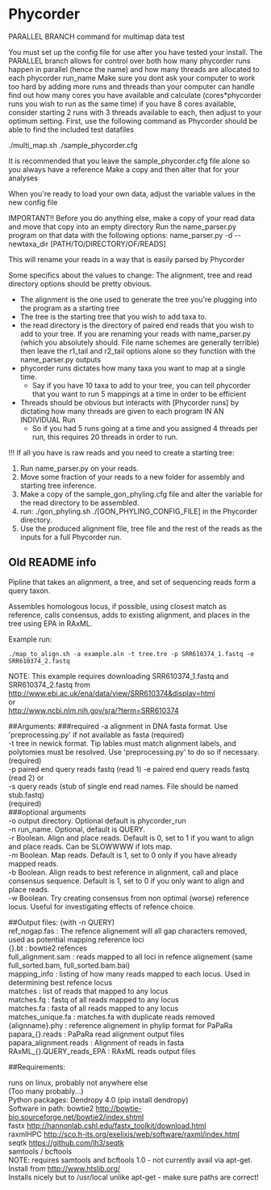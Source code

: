 # Phycorder

PARALLEL BRANCH command for multimap data test

You must set up the config file for use after you have tested your install.
The PARALLEL branch allows for control over both how many phycorder runs happen
in parallel (hence the name) and how many threads are allocated to each phycorder run_name
Make sure you dont ask your computer to work too hard by adding more runs and threads than your computer can handle
find out how many cores you have available and calculate (cores*phycorder runs you wish to run as the same time)
if you have 8 cores available, consider starting 2 runs with 3 threads available to each,
then adjust to your optimum setting.
First, use the following command as Phycorder should be able to find the included test datafiles

./multi_map.sh ./sample_phycorder.cfg

It is recommended that you leave the sample_phycorder.cfg file alone so you always have a reference
Make a copy and then alter that for your analyses

When you're ready to load your own data, adjust the variable values in the new config file

IMPORTANT!!
Before you do anything else, make a copy of your read data and move that copy into an empty directory
Run the name_parser.py program on that data with the following options:
name_parser.py -d --newtaxa_dir [PATH/TO/DIRECTORY/OF/READS]

This will rename your reads in a way that is easily parsed by Phycorder

Some specifics about the values to change:
The alignment, tree and read directory options should be pretty obvious.
- The alignment is the one used to generate the tree you're plugging into the program as a starting tree
- The tree is the starting tree that you wish to add taxa to.
- the read directory is the directory of paired end reads that you wish to add to your tree.
If you are renaming your reads with name_parser.py (which you absolutely should. File name schemes are generally terrible)
then leave the r1_tail and r2_tail options alone so they function with the name_parser.py outputs
- phycorder runs dictates how many taxa you want to map at a single time.
  - Say if you have 10 taxa to add to your tree, you can tell phycorder that you want to run 5 mappings at a time in order to be efficient
- Threads should be obvious but interacts with [Phycorder runs] by dictating how many threads are given to each program IN AN INDIVIDUAL Run
  - So if you had 5 runs going at a time and you assigned 4 threads per run, this requires 20 threads in order to run.

!!! If all you have is raw reads and you need to create a starting tree:
1. Run name_parser.py on your reads.
2. Move some fraction of your reads to a new folder for assembly and starting tree inference.
3. Make a copy of the sample_gon_phyling.cfg file and alter the variable for the read directory to be assembled.
4. run: ./gon_phyling.sh ./[GON_PHYLING_CONFIG_FILE] in the Phycorder directory.
5. Use the produced alignment file, tree file and the rest of the reads as the inputs for a full Phycorder run.






Old README info
---------------------------------------------------------------------

Pipline that takes an alignment, a tree, and set of sequencing reads form a query taxon.


Assembles  homologous locus, if possible, using closest match as reference,
calls consensus, adds to existing alignment, and places in the tree using EPA in RAxML.


Example run:

    ./map_to_align.sh -a example.aln -t tree.tre -p SRR610374_1.fastq -e SRR610374_2.fastq

NOTE: This example requires downloading SRR610374_1.fastq and SRR610374_2.fastq from  
http://www.ebi.ac.uk/ena/data/view/SRR610374&display=html  
or   
http://www.ncbi.nlm.nih.gov/sra/?term=SRR610374  


##Arguments:
###required
 -a alignment in DNA fasta format. Use 'preprocessing.py' if not available as fasta  (required)  
 -t tree in newick format. Tip lables must match alignment labels, and polytomies must be resolved. Use 'preprocessing.py' to do so if necessary.
 (required)  
 -p paired end query reads fastq (read 1)
 -e paired end query reads fastq (read 2)
    or  
 -s query reads (stub of single end read names. File should be named stub.fastq)  
 (required)  
###optional arguments   
 -o output directory. Optional default is phycorder_run  
 -n run_name.  Optional, default is QUERY.  
 -r Boolean. Align and place reads. Default is 0, set to 1 if you want to align and place reads. Can be SLOWWWW if lots map.  
 -m Boolean. Map reads. Default is 1, set to 0 only if you have already mapped reads.  
 -b Boolean. Align reads to best reference in alignment, call and place consensus sequence. Default is 1, set to 0 if you only want to align and place reads.  
 -w Boolean. Try creating consensus from non optimal (worse) reference locus. Useful for investigating effects of refence choice.  

##Output files:
 (with -n QUERY)  
  ref_nogap.fas : The refence alignement will all gap characters removed, used as potential mapping reference loci  
  {}.bt : bowtie2 refences  
  full_alignment.sam : reads mapped to all loci in refence alignement (same full_sorted.bam, full_sorted.bam.bai)  
  mapping_info : listing of how many reads mapped to each locus. Used in determining best refence locus  
  matches : list of reads that mapped to any locus  
  matches.fq : fastq of all reads mapped to any locus  
  matches.fa : fasta of all reads mapped to any locus  
  matches_unique.fa : matches.fa with duplicate reads removed  
  {alignname}.phy : reference alignement in phylip format for PaPaRa  
  papara_{}.reads : PaPaRa read alignment output files  
  papara_alignment.reads : Alignment of reads in fasta  
  RAxML_{}.QUERY_reads_EPA : RAxML reads output files  


##Requirements:

runs on linux, probably not anywhere else  
(Too many probably...)   
Python packages:
    Dendropy 4.0 (pip install dendropy)  
Software in path:
	bowtie2  http://bowtie-bio.sourceforge.net/bowtie2/index.shtml  
	fastx  http://hannonlab.cshl.edu/fastx_toolkit/download.html  
	raxmlHPC http://sco.h-its.org/exelixis/web/software/raxml/index.html  
	seqtk https://github.com/lh3/seqtk  
	samtools / bcftools  
	NOTE: requires samtools and bcftools 1.0 - not currently avail via apt-get. Install from http://www.htslib.org/  
	Installs nicely but to /usr/local unlike apt-get - make sure paths are correct!  

